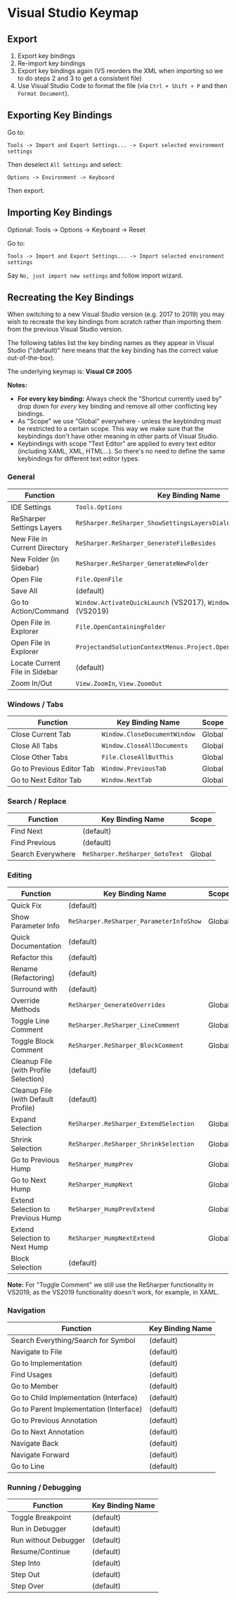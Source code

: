 ﻿# Visual Studio Keymap

## Export

1. Export key bindings
1. Re-import key bindings
1. Export key bindings again (VS reorders the XML when importing so we to do steps 2 and 3 to get a consistent file)
1. Use Visual Studio Code to format the file (via `Ctrl + Shift + P` and then `Format Document`).

## Exporting Key Bindings

Go to:

    Tools -> Import and Export Settings... -> Export selected environment settings

Then deselect `All Settings` and select:

    Options -> Environment -> Keyboard

Then export.

## Importing Key Bindings

Optional: Tools -> Options -> Keyboard -> Reset

Go to:

    Tools -> Import and Export Settings... -> Import selected environment settings

Say `No, just import new settings` and follow import wizard.

## Recreating the Key Bindings

When switching to a new Visual Studio version (e.g. 2017 to 2019) you may wish to recreate the key bindings from scratch rather than importing them from the previous Visual Studio version.

The following tables list the key binding names as they appear in Visual Studio ("(default)" here means that the key binding has the correct value out-of-the-box).

The underlying keymap is: **Visual C# 2005**

**Notes:**

* **For every key binding:** Always check the "Shortcut currently used by" drop down for *every* key binding and remove all other conflicting key bindings.
* As "Scope" we use "Global" everywhere - unless the keybinding must be restricted to a certain scope. This way we make sure that the keybindings don't have other meaning in other parts of Visual Studio.
* Keybindings with scope "Text Editor" are applied to every text editor (including XAML, XML, HTML...). So there's no need to define the same keybindings for different text editor types.

### General

| Function                          | Key Binding Name                                  | Scope
| ----------------------------------| ------------------------------------------------- | -----
| IDE Settings                      | `Tools.Options`                                   | Global
| ReSharper Settings Layers         | `ReSharper.ReSharper_ShowSettingsLayersDialog`    | Global
| New File in Current Directory     | `ReSharper.ReSharper_GenerateFileBesides`         | Global
| New Folder (in Sidebar)           | `ReSharper.ReSharper_GenerateNewFolder`           | Solution Explorer
| Open File                         | `File.OpenFile`                                   | Global
| Save All                          | (default)
| Go to Action/Command              | `Window.ActivateQuickLaunch` (VS2017), `Window.QuickLaunch` (VS2019) | Global
| Open File in Explorer             | `File.OpenContainingFolder`                       | Global
| Open File in Explorer             | `ProjectandSolutionContextMenus.Project.OpenFolderinFileExplorer` | Solution Explorer
| Locate Current File in Sidebar    | (default)
| Zoom In/Out                       | `View.ZoomIn`, `View.ZoomOut`                     | (Remove)

### Windows / Tabs

| Function                  | Key Binding Name              | Scope
| ------------------------- | ----------------------------- | -----
| Close Current Tab         | `Window.CloseDocumentWindow`  | Global
| Close All Tabs            | `Window.CloseAllDocuments`    | Global
| Close Other Tabs          | `File.CloseAllButThis`        | Global
| Go to Previous Editor Tab | `Window.PreviousTab`          | Global
| Go to Next Editor Tab     | `Window.NextTab`              | Global

### Search / Replace

| Function          | Key Binding Name                  | Scope
| ----------------- | --------------------------------- | -----
| Find Next         | (default)
| Find Previous     | (default)
| Search Everywhere | `ReSharper.ReSharper_GotoText`    | Global

### Editing

| Function                                  | Key Binding Name                          | Scope
| ----------------------------------------- | ----------------------------------------- | -----
| Quick Fix                                 | (default)
| Show Parameter Info                       | `ReSharper.ReSharper_ParameterInfoShow`   | Global
| Quick Documentation                       | (default)
| Refactor this                             | (default)
| Rename (Refactoring)                      | (default)
| Surround with                             | (default)
| Override Methods                          | `ReSharper_GenerateOverrides`             | Global
| Toggle Line Comment                       | `ReSharper.ReSharper_LineComment`         | Global
| Toggle Block Comment                      | `ReSharper.ReSharper_BlockComment`        | Global
| Cleanup File (with Profile Selection)     | (default)
| Cleanup File (with Default Profile)       | (default)
| Expand Selection                          | `ReSharper.ReSharper_ExtendSelection`     | Global
| Shrink Selection                          | `ReSharper.ReSharper_ShrinkSelection`     | Global
| Go to Previous Hump                       | `ReSharper_HumpPrev`                      | Global
| Go to Next Hump                           | `ReSharper_HumpNext`                      | Global
| Extend Selection to Previous Hump         | `ReSharper_HumpPrevExtend`                | Global
| Extend Selection to Next Hump             | `ReSharper_HumpNextExtend`                | Global
| Block Selection                           | (default)

**Note:** For "Toggle Comment" we still use the ReSharper functionality in VS2019, as the VS2019 functionality doesn't work, for example, in XAML.

### Navigation

| Function                                  | Key Binding Name
| ----------------------------------------- | ----------------
| Search Everything/Search for Symbol       | (default)
| Navigate to File                          | (default)
| Go to Implementation                      | (default)
| Find Usages                               | (default)
| Go to Member                              | (default)
| Go to Child Implementation (Interface)    | (default)
| Go to Parent Implementation (Interface)   | (default)
| Go to Previous Annotation                 | (default)
| Go to Next Annotation                     | (default)
| Navigate Back                             | (default)
| Navigate Forward                          | (default)
| Go to Line                                | (default)

### Running / Debugging

| Function              | Key Binding Name
| --------------------- | ----------------
| Toggle Breakpoint     | (default)
| Run in Debugger       | (default)
| Run without Debugger  | (default)
| Resume/Continue       | (default)
| Step Into             | (default)
| Step Out              | (default)
| Step Over             | (default)
